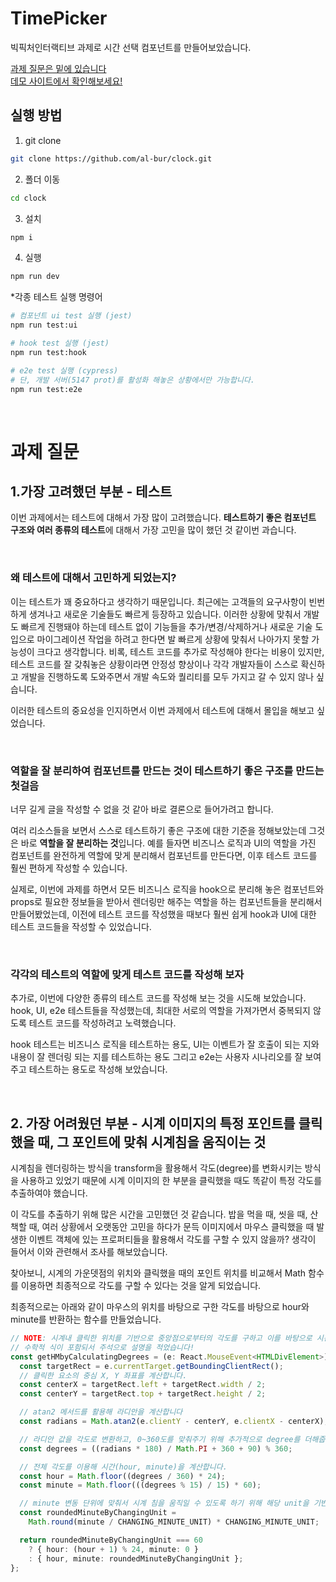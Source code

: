 # TimePicker

빅픽처인터랙티브 과제로 시간 선택 컴포넌트를 만들어보았습니다.

[과제 질문은 밑에 있습니다](https://github.com/al-bur/clock/edit/main/README.md#%EA%B3%BC%EC%A0%9C-%EC%A7%88%EB%AC%B8)
<br>
[데모 사이트에서 확인해보세요!](https://timepicker.netlify.app/)

## 실행 방법


1. git clone

```bash
git clone https://github.com/al-bur/clock.git
```

2. 폴더 이동

```bash
cd clock
```

3. 설치

```bash
npm i
```

4. 실행
```bash
npm run dev
```

*각종 테스트 실행 명령어
```bash
# 컴포넌트 ui test 실행 (jest)
npm run test:ui

# hook test 실행 (jest)
npm run test:hook

# e2e test 실행 (cypress)
# 단, 개발 서버(5147 prot)를 활성화 해놓은 상황에서만 가능합니다.
npm run test:e2e 

```

<br>

# 과제 질문

## 1.가장 고려했던 부분 - 테스트

이번 과제에서는 테스트에 대해서 가장 많이 고려했습니다. **테스트하기 좋은 컴포넌트 구조와 여러 종류의 테스트**에 대해서 가장 고민을 많이 했던 것 같이번 과습니다.

<br>

### **왜 테스트에 대해서 고민하게 되었는지?**

이는 테스트가 꽤 중요하다고 생각하기 때문입니다. 최근에는 고객들의 요구사항이 빈번하게 생겨나고 새로운 기술들도 빠르게 등장하고 있습니다. 이러한 상황에 맞춰서 개발도 빠르게 진행돼야 하는데 테스트 없이 기능들을 추가/변경/삭제하거나 새로운 기술 도입으로 마이그레이션 작업을 하려고 한다면 발 빠르게 상황에 맞춰서 나아가지 못할 가능성이 크다고 생각합니다. 비록, 테스트 코드를 추가로 작성해야 한다는 비용이 있지만, 테스트 코드를 잘 갖춰놓은 상황이라면 안정성 향상이나 각각 개발자들이 스스로 확신하고 개발을 진행하도록 도와주면서 개발 속도와 퀄리티를 모두 가지고 갈 수 있지 않나 싶습니다.

이러한 테스트의 중요성을 인지하면서 이번 과제에서 테스트에 대해서 몰입을 해보고 싶었습니다.

<br>

### **역할을 잘 분리하여 컴포넌트를 만드는 것이 테스트하기 좋은 구조를 만드는 첫걸음**

너무 길게 글을 작성할 수 없을 것 같아 바로 결론으로 들어가려고 합니다.

여러 리소스들을 보면서 스스로 테스트하기 좋은 구조에 대한 기준을 정해보았는데 그것은 바로 **역할을 잘 분리하는 것**입니다. 예를 들자면 비즈니스 로직과 UI의 역할을 가진 컴포넌트를 완전하게 역할에 맞게 분리해서 컴포넌트를 만든다면, 이후 테스트 코드를 훨씬 편하게 작성할 수 있습니다.

실제로, 이번에 과제를 하면서 모든 비즈니스 로직을 hook으로 분리해 놓은 컴포넌트와 props로 필요한 정보들을 받아서 렌더링만 해주는 역할을 하는 컴포넌트들을 분리해서 만들어봤었는데, 이전에 테스트 코드를 작성했을 때보다 훨씬 쉽게 hook과 UI에 대한 테스트 코드들을 작성할 수 있었습니다.

<br>

### **각각의 테스트의 역할에 맞게 테스트 코드를 작성해 보자**

추가로, 이번에 다양한 종류의 테스트 코드를 작성해 보는 것을 시도해 보았습니다. hook, UI, e2e 테스트들을 작성했는데, 최대한 서로의 역할을 가져가면서 중복되지 않도록 테스트 코드를 작성하려고 노력했습니다.

hook 테스트는 비즈니스 로직을 테스트하는 용도, UI는 이벤트가 잘 호출이 되는 지와 내용이 잘 렌더링 되는 지를 테스트하는 용도 그리고 e2e는 사용자 시나리오를 잘 보여주고 테스트하는 용도로 작성해 보았습니다.


<br>

## 2. 가장 어려웠던 부분 - 시계 이미지의 특정 포인트를 클릭했을 때, 그 포인트에 맞춰 시계침을 움직이는 것
시계침을 렌더링하는 방식을 transform을 활용해서 각도(degree)를 변화시키는 방식을 사용하고 있었기 때문에 시계 이미지의 한 부분을 클릭했을 때도 똑같이 특정 각도를 추출하여야 했습니다.

이 각도를 추출하기 위해 많은 시간을 고민했던 것 같습니다. 밥을 먹을 때, 씻을 때, 산책할 때, 여러 상황에서 오랫동안 고민을 하다가 문득 이미지에서 마우스 클릭했을 때 발생한 이벤트 객체에 있는 프로퍼티들을 활용해서 각도를 구할 수 있지 않을까? 생각이 들어서 이와 관련해서 조사를 해보았습니다.

찾아보니, 시계의 가운뎃점의 위치와 클릭했을 때의 포인트 위치를 비교해서 Math 함수를 이용하면 최종적으로 각도를 구할 수 있다는 것을 알게 되었습니다.

최종적으로는 아래와 같이 마우스의 위치를 바탕으로 구한 각도를 바탕으로 hour와 minute를 반환하는 함수를 만들었습니다.

```Typescript
// NOTE: 시계내 클릭한 위치를 기반으로 중앙점으로부터의 각도를 구하고 이를 바탕으로 시간(hour, minute)을 구하는 함수
// 수학적 식이 포함되서 주석으로 설명을 적었습니다!
const getHMbyCalculatingDegrees = (e: React.MouseEvent<HTMLDivElement>) => {
  const targetRect = e.currentTarget.getBoundingClientRect();
  // 클릭한 요소의 중심 X, Y 좌표를 계산합니다.
  const centerX = targetRect.left + targetRect.width / 2;
  const centerY = targetRect.top + targetRect.height / 2;

  // atan2 메서드를 활용해 라디안을 계산합니다
  const radians = Math.atan2(e.clientY - centerY, e.clientX - centerX); // 마우스 좌표와 요소 중심 좌표의 차이를 이용해 각도를 라디안으로 계산합니다.

  // 라디안 값을 각도로 변환하고, 0~360도를 맞춰주기 위해 추가적으로 degree를 더해줍니다.
  const degrees = ((radians * 180) / Math.PI + 360 + 90) % 360;

  // 전체 각도를 이용해 시간(hour, minute)을 계산합니다.
  const hour = Math.floor((degrees / 360) * 24);
  const minute = Math.floor(((degrees % 15) / 15) * 60);

  // minute 변동 단위에 맞춰서 시계 침을 움직일 수 있도록 하기 위해 해당 unit을 기반으로 반올림 해줍니다.
  const roundedMinuteByChangingUnit =
    Math.round(minute / CHANGING_MINUTE_UNIT) * CHANGING_MINUTE_UNIT;

  return roundedMinuteByChangingUnit === 60
    ? { hour: (hour + 1) % 24, minute: 0 }
    : { hour, minute: roundedMinuteByChangingUnit };
};
```
